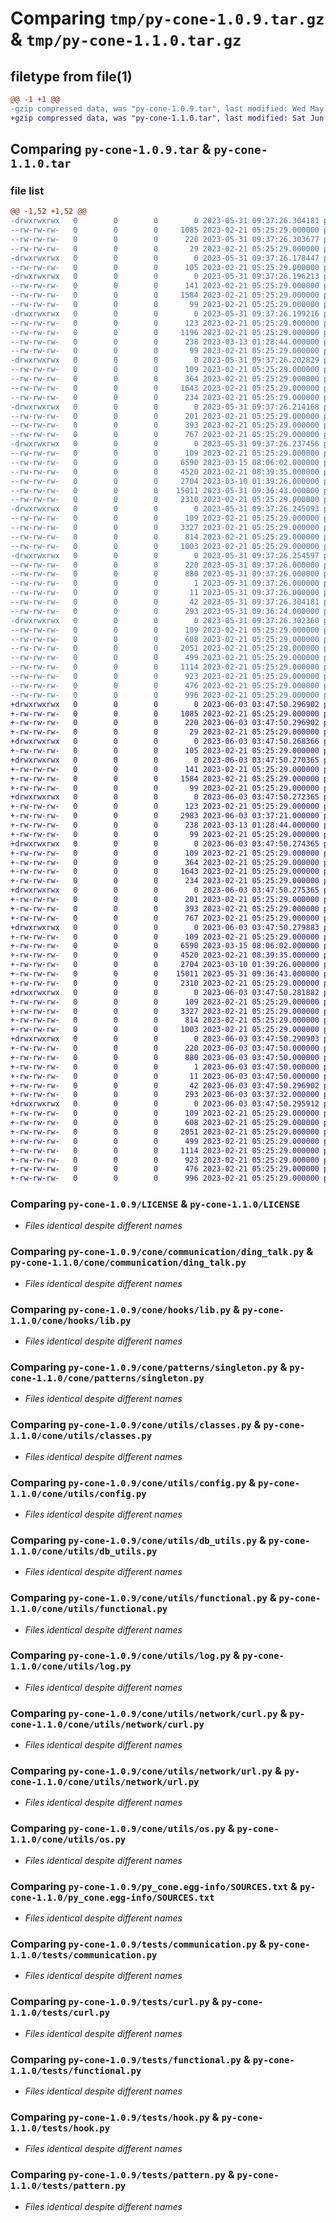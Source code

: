 # Comparing `tmp/py-cone-1.0.9.tar.gz` & `tmp/py-cone-1.1.0.tar.gz`

## filetype from file(1)

```diff
@@ -1 +1 @@
-gzip compressed data, was "py-cone-1.0.9.tar", last modified: Wed May 31 09:37:26 2023, max compression
+gzip compressed data, was "py-cone-1.1.0.tar", last modified: Sat Jun  3 03:47:50 2023, max compression
```

## Comparing `py-cone-1.0.9.tar` & `py-cone-1.1.0.tar`

### file list

```diff
@@ -1,52 +1,52 @@
-drwxrwxrwx   0        0        0        0 2023-05-31 09:37:26.304181 py-cone-1.0.9/
--rw-rw-rw-   0        0        0     1085 2023-02-21 05:25:29.000000 py-cone-1.0.9/LICENSE
--rw-rw-rw-   0        0        0      220 2023-05-31 09:37:26.303677 py-cone-1.0.9/PKG-INFO
--rw-rw-rw-   0        0        0       29 2023-02-21 05:25:29.000000 py-cone-1.0.9/README.md
-drwxrwxrwx   0        0        0        0 2023-05-31 09:37:26.178447 py-cone-1.0.9/cone/
--rw-rw-rw-   0        0        0      105 2023-02-21 05:25:29.000000 py-cone-1.0.9/cone/__init__.py
-drwxrwxrwx   0        0        0        0 2023-05-31 09:37:26.196213 py-cone-1.0.9/cone/communication/
--rw-rw-rw-   0        0        0      141 2023-02-21 05:25:29.000000 py-cone-1.0.9/cone/communication/__init__.py
--rw-rw-rw-   0        0        0     1584 2023-02-21 05:25:29.000000 py-cone-1.0.9/cone/communication/ding_talk.py
--rw-rw-rw-   0        0        0       99 2023-02-21 05:25:29.000000 py-cone-1.0.9/cone/communication/mail.py
-drwxrwxrwx   0        0        0        0 2023-05-31 09:37:26.199216 py-cone-1.0.9/cone/crypto/
--rw-rw-rw-   0        0        0      123 2023-02-21 05:25:29.000000 py-cone-1.0.9/cone/crypto/__init__.py
--rw-rw-rw-   0        0        0     1196 2023-02-21 05:25:29.000000 py-cone-1.0.9/cone/crypto/aes.py
--rw-rw-rw-   0        0        0      238 2023-03-13 01:28:44.000000 py-cone-1.0.9/cone/crypto/md5.py
--rw-rw-rw-   0        0        0       99 2023-02-21 05:25:29.000000 py-cone-1.0.9/cone/crypto/rsa.py
-drwxrwxrwx   0        0        0        0 2023-05-31 09:37:26.202829 py-cone-1.0.9/cone/hooks/
--rw-rw-rw-   0        0        0      109 2023-02-21 05:25:29.000000 py-cone-1.0.9/cone/hooks/__init__.py
--rw-rw-rw-   0        0        0      364 2023-02-21 05:25:29.000000 py-cone-1.0.9/cone/hooks/exception.py
--rw-rw-rw-   0        0        0     1643 2023-02-21 05:25:29.000000 py-cone-1.0.9/cone/hooks/lib.py
--rw-rw-rw-   0        0        0      234 2023-02-21 05:25:29.000000 py-cone-1.0.9/cone/hooks/signal.py
-drwxrwxrwx   0        0        0        0 2023-05-31 09:37:26.214168 py-cone-1.0.9/cone/patterns/
--rw-rw-rw-   0        0        0      201 2023-02-21 05:25:29.000000 py-cone-1.0.9/cone/patterns/__init__.py
--rw-rw-rw-   0        0        0      393 2023-02-21 05:25:29.000000 py-cone-1.0.9/cone/patterns/instance.py
--rw-rw-rw-   0        0        0      767 2023-02-21 05:25:29.000000 py-cone-1.0.9/cone/patterns/singleton.py
-drwxrwxrwx   0        0        0        0 2023-05-31 09:37:26.237456 py-cone-1.0.9/cone/utils/
--rw-rw-rw-   0        0        0      109 2023-02-21 05:25:29.000000 py-cone-1.0.9/cone/utils/__init__.py
--rw-rw-rw-   0        0        0     6590 2023-03-15 08:06:02.000000 py-cone-1.0.9/cone/utils/classes.py
--rw-rw-rw-   0        0        0     4520 2023-02-21 08:39:35.000000 py-cone-1.0.9/cone/utils/config.py
--rw-rw-rw-   0        0        0     2704 2023-03-10 01:39:26.000000 py-cone-1.0.9/cone/utils/db_utils.py
--rw-rw-rw-   0        0        0    15011 2023-05-31 09:36:43.000000 py-cone-1.0.9/cone/utils/functional.py
--rw-rw-rw-   0        0        0     2310 2023-02-21 05:25:29.000000 py-cone-1.0.9/cone/utils/log.py
-drwxrwxrwx   0        0        0        0 2023-05-31 09:37:26.245093 py-cone-1.0.9/cone/utils/network/
--rw-rw-rw-   0        0        0      109 2023-02-21 05:25:29.000000 py-cone-1.0.9/cone/utils/network/__init__.py
--rw-rw-rw-   0        0        0     3327 2023-02-21 05:25:29.000000 py-cone-1.0.9/cone/utils/network/curl.py
--rw-rw-rw-   0        0        0      814 2023-02-21 05:25:29.000000 py-cone-1.0.9/cone/utils/network/url.py
--rw-rw-rw-   0        0        0     1003 2023-02-21 05:25:29.000000 py-cone-1.0.9/cone/utils/os.py
-drwxrwxrwx   0        0        0        0 2023-05-31 09:37:26.254597 py-cone-1.0.9/py_cone.egg-info/
--rw-rw-rw-   0        0        0      220 2023-05-31 09:37:26.000000 py-cone-1.0.9/py_cone.egg-info/PKG-INFO
--rw-rw-rw-   0        0        0      880 2023-05-31 09:37:26.000000 py-cone-1.0.9/py_cone.egg-info/SOURCES.txt
--rw-rw-rw-   0        0        0        1 2023-05-31 09:37:26.000000 py-cone-1.0.9/py_cone.egg-info/dependency_links.txt
--rw-rw-rw-   0        0        0       11 2023-05-31 09:37:26.000000 py-cone-1.0.9/py_cone.egg-info/top_level.txt
--rw-rw-rw-   0        0        0       42 2023-05-31 09:37:26.304181 py-cone-1.0.9/setup.cfg
--rw-rw-rw-   0        0        0      293 2023-05-31 09:36:24.000000 py-cone-1.0.9/setup.py
-drwxrwxrwx   0        0        0        0 2023-05-31 09:37:26.302360 py-cone-1.0.9/tests/
--rw-rw-rw-   0        0        0      109 2023-02-21 05:25:29.000000 py-cone-1.0.9/tests/__init__.py
--rw-rw-rw-   0        0        0      608 2023-02-21 05:25:29.000000 py-cone-1.0.9/tests/communication.py
--rw-rw-rw-   0        0        0     2051 2023-02-21 05:25:29.000000 py-cone-1.0.9/tests/curl.py
--rw-rw-rw-   0        0        0      499 2023-02-21 05:25:29.000000 py-cone-1.0.9/tests/exception.py
--rw-rw-rw-   0        0        0     1114 2023-02-21 05:25:29.000000 py-cone-1.0.9/tests/functional.py
--rw-rw-rw-   0        0        0      923 2023-02-21 05:25:29.000000 py-cone-1.0.9/tests/hook.py
--rw-rw-rw-   0        0        0      476 2023-02-21 05:25:29.000000 py-cone-1.0.9/tests/interrupt.py
--rw-rw-rw-   0        0        0      996 2023-02-21 05:25:29.000000 py-cone-1.0.9/tests/pattern.py
+drwxrwxrwx   0        0        0        0 2023-06-03 03:47:50.296902 py-cone-1.1.0/
+-rw-rw-rw-   0        0        0     1085 2023-02-21 05:25:29.000000 py-cone-1.1.0/LICENSE
+-rw-rw-rw-   0        0        0      220 2023-06-03 03:47:50.296902 py-cone-1.1.0/PKG-INFO
+-rw-rw-rw-   0        0        0       29 2023-02-21 05:25:29.000000 py-cone-1.1.0/README.md
+drwxrwxrwx   0        0        0        0 2023-06-03 03:47:50.268366 py-cone-1.1.0/cone/
+-rw-rw-rw-   0        0        0      105 2023-02-21 05:25:29.000000 py-cone-1.1.0/cone/__init__.py
+drwxrwxrwx   0        0        0        0 2023-06-03 03:47:50.270365 py-cone-1.1.0/cone/communication/
+-rw-rw-rw-   0        0        0      141 2023-02-21 05:25:29.000000 py-cone-1.1.0/cone/communication/__init__.py
+-rw-rw-rw-   0        0        0     1584 2023-02-21 05:25:29.000000 py-cone-1.1.0/cone/communication/ding_talk.py
+-rw-rw-rw-   0        0        0       99 2023-02-21 05:25:29.000000 py-cone-1.1.0/cone/communication/mail.py
+drwxrwxrwx   0        0        0        0 2023-06-03 03:47:50.272365 py-cone-1.1.0/cone/crypto/
+-rw-rw-rw-   0        0        0      123 2023-02-21 05:25:29.000000 py-cone-1.1.0/cone/crypto/__init__.py
+-rw-rw-rw-   0        0        0     2983 2023-06-03 03:37:21.000000 py-cone-1.1.0/cone/crypto/aes.py
+-rw-rw-rw-   0        0        0      238 2023-03-13 01:28:44.000000 py-cone-1.1.0/cone/crypto/md5.py
+-rw-rw-rw-   0        0        0       99 2023-02-21 05:25:29.000000 py-cone-1.1.0/cone/crypto/rsa.py
+drwxrwxrwx   0        0        0        0 2023-06-03 03:47:50.274365 py-cone-1.1.0/cone/hooks/
+-rw-rw-rw-   0        0        0      109 2023-02-21 05:25:29.000000 py-cone-1.1.0/cone/hooks/__init__.py
+-rw-rw-rw-   0        0        0      364 2023-02-21 05:25:29.000000 py-cone-1.1.0/cone/hooks/exception.py
+-rw-rw-rw-   0        0        0     1643 2023-02-21 05:25:29.000000 py-cone-1.1.0/cone/hooks/lib.py
+-rw-rw-rw-   0        0        0      234 2023-02-21 05:25:29.000000 py-cone-1.1.0/cone/hooks/signal.py
+drwxrwxrwx   0        0        0        0 2023-06-03 03:47:50.275365 py-cone-1.1.0/cone/patterns/
+-rw-rw-rw-   0        0        0      201 2023-02-21 05:25:29.000000 py-cone-1.1.0/cone/patterns/__init__.py
+-rw-rw-rw-   0        0        0      393 2023-02-21 05:25:29.000000 py-cone-1.1.0/cone/patterns/instance.py
+-rw-rw-rw-   0        0        0      767 2023-02-21 05:25:29.000000 py-cone-1.1.0/cone/patterns/singleton.py
+drwxrwxrwx   0        0        0        0 2023-06-03 03:47:50.279883 py-cone-1.1.0/cone/utils/
+-rw-rw-rw-   0        0        0      109 2023-02-21 05:25:29.000000 py-cone-1.1.0/cone/utils/__init__.py
+-rw-rw-rw-   0        0        0     6590 2023-03-15 08:06:02.000000 py-cone-1.1.0/cone/utils/classes.py
+-rw-rw-rw-   0        0        0     4520 2023-02-21 08:39:35.000000 py-cone-1.1.0/cone/utils/config.py
+-rw-rw-rw-   0        0        0     2704 2023-03-10 01:39:26.000000 py-cone-1.1.0/cone/utils/db_utils.py
+-rw-rw-rw-   0        0        0    15011 2023-05-31 09:36:43.000000 py-cone-1.1.0/cone/utils/functional.py
+-rw-rw-rw-   0        0        0     2310 2023-02-21 05:25:29.000000 py-cone-1.1.0/cone/utils/log.py
+drwxrwxrwx   0        0        0        0 2023-06-03 03:47:50.281882 py-cone-1.1.0/cone/utils/network/
+-rw-rw-rw-   0        0        0      109 2023-02-21 05:25:29.000000 py-cone-1.1.0/cone/utils/network/__init__.py
+-rw-rw-rw-   0        0        0     3327 2023-02-21 05:25:29.000000 py-cone-1.1.0/cone/utils/network/curl.py
+-rw-rw-rw-   0        0        0      814 2023-02-21 05:25:29.000000 py-cone-1.1.0/cone/utils/network/url.py
+-rw-rw-rw-   0        0        0     1003 2023-02-21 05:25:29.000000 py-cone-1.1.0/cone/utils/os.py
+drwxrwxrwx   0        0        0        0 2023-06-03 03:47:50.290903 py-cone-1.1.0/py_cone.egg-info/
+-rw-rw-rw-   0        0        0      220 2023-06-03 03:47:50.000000 py-cone-1.1.0/py_cone.egg-info/PKG-INFO
+-rw-rw-rw-   0        0        0      880 2023-06-03 03:47:50.000000 py-cone-1.1.0/py_cone.egg-info/SOURCES.txt
+-rw-rw-rw-   0        0        0        1 2023-06-03 03:47:50.000000 py-cone-1.1.0/py_cone.egg-info/dependency_links.txt
+-rw-rw-rw-   0        0        0       11 2023-06-03 03:47:50.000000 py-cone-1.1.0/py_cone.egg-info/top_level.txt
+-rw-rw-rw-   0        0        0       42 2023-06-03 03:47:50.296902 py-cone-1.1.0/setup.cfg
+-rw-rw-rw-   0        0        0      293 2023-06-03 03:37:32.000000 py-cone-1.1.0/setup.py
+drwxrwxrwx   0        0        0        0 2023-06-03 03:47:50.295912 py-cone-1.1.0/tests/
+-rw-rw-rw-   0        0        0      109 2023-02-21 05:25:29.000000 py-cone-1.1.0/tests/__init__.py
+-rw-rw-rw-   0        0        0      608 2023-02-21 05:25:29.000000 py-cone-1.1.0/tests/communication.py
+-rw-rw-rw-   0        0        0     2051 2023-02-21 05:25:29.000000 py-cone-1.1.0/tests/curl.py
+-rw-rw-rw-   0        0        0      499 2023-02-21 05:25:29.000000 py-cone-1.1.0/tests/exception.py
+-rw-rw-rw-   0        0        0     1114 2023-02-21 05:25:29.000000 py-cone-1.1.0/tests/functional.py
+-rw-rw-rw-   0        0        0      923 2023-02-21 05:25:29.000000 py-cone-1.1.0/tests/hook.py
+-rw-rw-rw-   0        0        0      476 2023-02-21 05:25:29.000000 py-cone-1.1.0/tests/interrupt.py
+-rw-rw-rw-   0        0        0      996 2023-02-21 05:25:29.000000 py-cone-1.1.0/tests/pattern.py
```

### Comparing `py-cone-1.0.9/LICENSE` & `py-cone-1.1.0/LICENSE`

 * *Files identical despite different names*

### Comparing `py-cone-1.0.9/cone/communication/ding_talk.py` & `py-cone-1.1.0/cone/communication/ding_talk.py`

 * *Files identical despite different names*

### Comparing `py-cone-1.0.9/cone/hooks/lib.py` & `py-cone-1.1.0/cone/hooks/lib.py`

 * *Files identical despite different names*

### Comparing `py-cone-1.0.9/cone/patterns/singleton.py` & `py-cone-1.1.0/cone/patterns/singleton.py`

 * *Files identical despite different names*

### Comparing `py-cone-1.0.9/cone/utils/classes.py` & `py-cone-1.1.0/cone/utils/classes.py`

 * *Files identical despite different names*

### Comparing `py-cone-1.0.9/cone/utils/config.py` & `py-cone-1.1.0/cone/utils/config.py`

 * *Files identical despite different names*

### Comparing `py-cone-1.0.9/cone/utils/db_utils.py` & `py-cone-1.1.0/cone/utils/db_utils.py`

 * *Files identical despite different names*

### Comparing `py-cone-1.0.9/cone/utils/functional.py` & `py-cone-1.1.0/cone/utils/functional.py`

 * *Files identical despite different names*

### Comparing `py-cone-1.0.9/cone/utils/log.py` & `py-cone-1.1.0/cone/utils/log.py`

 * *Files identical despite different names*

### Comparing `py-cone-1.0.9/cone/utils/network/curl.py` & `py-cone-1.1.0/cone/utils/network/curl.py`

 * *Files identical despite different names*

### Comparing `py-cone-1.0.9/cone/utils/network/url.py` & `py-cone-1.1.0/cone/utils/network/url.py`

 * *Files identical despite different names*

### Comparing `py-cone-1.0.9/cone/utils/os.py` & `py-cone-1.1.0/cone/utils/os.py`

 * *Files identical despite different names*

### Comparing `py-cone-1.0.9/py_cone.egg-info/SOURCES.txt` & `py-cone-1.1.0/py_cone.egg-info/SOURCES.txt`

 * *Files identical despite different names*

### Comparing `py-cone-1.0.9/tests/communication.py` & `py-cone-1.1.0/tests/communication.py`

 * *Files identical despite different names*

### Comparing `py-cone-1.0.9/tests/curl.py` & `py-cone-1.1.0/tests/curl.py`

 * *Files identical despite different names*

### Comparing `py-cone-1.0.9/tests/functional.py` & `py-cone-1.1.0/tests/functional.py`

 * *Files identical despite different names*

### Comparing `py-cone-1.0.9/tests/hook.py` & `py-cone-1.1.0/tests/hook.py`

 * *Files identical despite different names*

### Comparing `py-cone-1.0.9/tests/pattern.py` & `py-cone-1.1.0/tests/pattern.py`

 * *Files identical despite different names*

